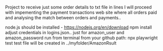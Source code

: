 Project to receive just some order details to txt file in lines
I will proceed with impementing the payment transactions web site where all orders paid and analysing the match between orders and payments..

node.js should be installed - https://nodejs.org/en/download
npm install
adjust credentials in logins.json.. just for amazon_user and amazon_password
run from terminal from your github path: npx playwright test
test file will be created in ../myfolder/AmazonRsult

